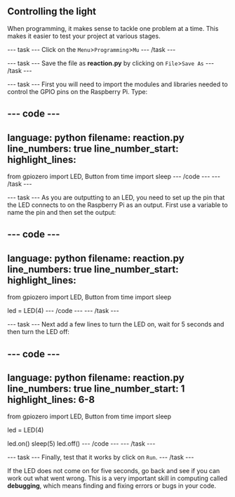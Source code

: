 ## Controlling the light

When programming, it makes sense to tackle one problem at a time. This makes it easier to test your project at various stages.

--- task ---
Click on the  `Menu`>`Programming`>`Mu`
--- /task ---

--- task ---
Save the file as **reaction.py** by clicking on `File`>`Save As`
--- /task ---

--- task ---
First you will need to import the modules and libraries needed to control the GPIO pins on the Raspberry Pi. Type:

--- code ---
---
language: python
filename: reaction.py
line_numbers: true
line_number_start: 
highlight_lines: 
---
from gpiozero import LED, Button
from time import sleep
--- /code ---
--- /task ---


--- task ---
As you are outputting to an LED, you need to set up the pin that the LED connects to on the Raspberry Pi as an output. First use a variable to name the pin and then set the output:

--- code ---
---
language: python
filename: reaction.py
line_numbers: true
line_number_start: 
highlight_lines:
---
from gpiozero import LED, Button
from time import sleep

led = LED(4)
--- /code ---
--- /task ---
	
--- task ---
Next add a few lines to turn the LED on, wait for 5 seconds and then turn the LED off:

--- code ---
---
language: python
filename: reaction.py
line_numbers: true
line_number_start: 1
highlight_lines: 6-8
---
from gpiozero import LED, Button
from time import sleep

led = LED(4)

led.on()
sleep(5)
led.off()
--- /code ---
--- /task ---

--- task ---
Finally, test that it works by click on `Run`.
--- /task ---

If the LED does not come on for five seconds, go back and see if you can work out what went wrong. This is a very important skill in computing called **debugging**, which means finding and fixing errors or bugs in your code.


